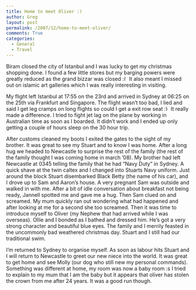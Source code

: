 ```yaml
---
title: Home to meet Oliver :)
author: Greg
layout: post
permalink: /2007/12/home-to-meet-oliver/
comments: True
categories:
  - General
  - Travel
---
```

Biram closed the city of Istanbul and I was lucky to get my christmas shopping done. I found a few little stores but my barging powers were greatly reduced as the grand bizzar was closed <img src="http://gregology.net/wp-includes/images/smilies/frownie.png" alt=":(" class="wp-smiley" style="height: 1em; max-height: 1em;" /> It also meant I missed out on islamic art galleries which I was really interesting in visiting.

My flight left Istanbul at 17:55 on the 23rd and arrived in Sydney at 06:25 on the 25th via Frankfurt and Singapore. The flight wasn&#8217;t too bad, I lied and said I get leg cramps on long flights so could I get a exit row seat <img src="http://gregology.net/wp-includes/images/smilies/simple-smile.png" alt=":)" class="wp-smiley" style="height: 1em; max-height: 1em;" /> It really made a difference. I tried to fight jet lag on the plane by working in Australian time as soon as I boarded. It didn&#8217;t work and I ended up only getting a couple of hours sleep on the 30 hour trip.

After customs cleaned my boots I exited the gates to the sight of my brother. It was great to see my Stuart and to know I was home. After a long hug we headed to Newcastle to surprise the rest of the family (the rest of the family thought I was coming home in march &#8217;08). My brother had left Newcastle at 0345 telling the family that he had “Navy Duty” in Sydney. A quick shave at the twin caltex and I changed into Stuarts Navy uniform. Just around the block Stuart disembarked Black Betty (the name of his car), and I drove up to Sam and Aaron&#8217;s house. A very pregnant Sam was outside and walked in with me. After a bit of idle conversation about breakfast not being ready, Jannell spotted me and gave me a hug. Then Sam clued on and screamed. My mum quickly ran out wondering what had happened and after looking at me for a second she too screamed. Then it was time to introduce myself to Oliver (my Nephew that had arrived while I was overseas). Ollie and I bonded as I bathed and dressed him. He&#8217;s got a very strong character and beautiful blue eyes. The family and I merrily feasted in the uncommonly bad weathered christmas day. Stuart and I still had our traditional swim.

I&#8217;m returned to Sydney to organise myself. As soon as labour hits Stuart and I will return to Newcastle to greet our new niece into the world. It was great to get home and see Molly (our dog who still new my personal commands). Something was different at home, my room was now a baby room :s I tried to explain to my mum that I am the baby but it appears that oliver has stolen the crown from me after 24 years. It was a good run though.